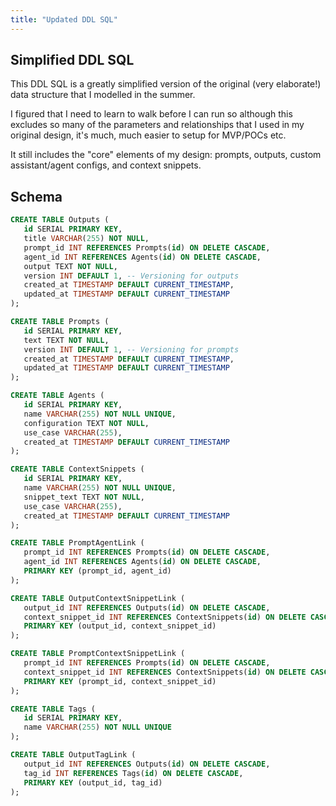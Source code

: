 ```yaml
---
title: "Updated DDL SQL"
---
```


## Simplified DDL SQL 

This DDL SQL is a greatly simplified version of the original (very elaborate!) data structure that I modelled in the summer. 

I figured that I need to learn to walk before I can run so although this excludes so many of the parameters and relationships that I used in my original design, it's much, much easier to setup for MVP/POCs etc.

It still includes the "core" elements of my design: prompts, outputs, custom assistant/agent configs, and context snippets.

 ## Schema

 ```sql
CREATE TABLE Outputs (
    id SERIAL PRIMARY KEY,
    title VARCHAR(255) NOT NULL,
    prompt_id INT REFERENCES Prompts(id) ON DELETE CASCADE,
    agent_id INT REFERENCES Agents(id) ON DELETE CASCADE,
    output TEXT NOT NULL,
    version INT DEFAULT 1, -- Versioning for outputs
    created_at TIMESTAMP DEFAULT CURRENT_TIMESTAMP,
    updated_at TIMESTAMP DEFAULT CURRENT_TIMESTAMP
);

CREATE TABLE Prompts (
    id SERIAL PRIMARY KEY,
    text TEXT NOT NULL,
    version INT DEFAULT 1, -- Versioning for prompts
    created_at TIMESTAMP DEFAULT CURRENT_TIMESTAMP,
    updated_at TIMESTAMP DEFAULT CURRENT_TIMESTAMP
);

CREATE TABLE Agents (
    id SERIAL PRIMARY KEY,
    name VARCHAR(255) NOT NULL UNIQUE,
    configuration TEXT NOT NULL,
    use_case VARCHAR(255),
    created_at TIMESTAMP DEFAULT CURRENT_TIMESTAMP
);

CREATE TABLE ContextSnippets (
    id SERIAL PRIMARY KEY,
    name VARCHAR(255) NOT NULL UNIQUE,
    snippet_text TEXT NOT NULL,
    use_case VARCHAR(255),
    created_at TIMESTAMP DEFAULT CURRENT_TIMESTAMP
);

CREATE TABLE PromptAgentLink (
    prompt_id INT REFERENCES Prompts(id) ON DELETE CASCADE,
    agent_id INT REFERENCES Agents(id) ON DELETE CASCADE,
    PRIMARY KEY (prompt_id, agent_id)
);

CREATE TABLE OutputContextSnippetLink (
    output_id INT REFERENCES Outputs(id) ON DELETE CASCADE,
    context_snippet_id INT REFERENCES ContextSnippets(id) ON DELETE CASCADE,
    PRIMARY KEY (output_id, context_snippet_id)
);

CREATE TABLE PromptContextSnippetLink (
    prompt_id INT REFERENCES Prompts(id) ON DELETE CASCADE,
    context_snippet_id INT REFERENCES ContextSnippets(id) ON DELETE CASCADE,
    PRIMARY KEY (prompt_id, context_snippet_id)
);

CREATE TABLE Tags (
    id SERIAL PRIMARY KEY,
    name VARCHAR(255) NOT NULL UNIQUE
);

CREATE TABLE OutputTagLink (
    output_id INT REFERENCES Outputs(id) ON DELETE CASCADE,
    tag_id INT REFERENCES Tags(id) ON DELETE CASCADE,
    PRIMARY KEY (output_id, tag_id)
);
```
